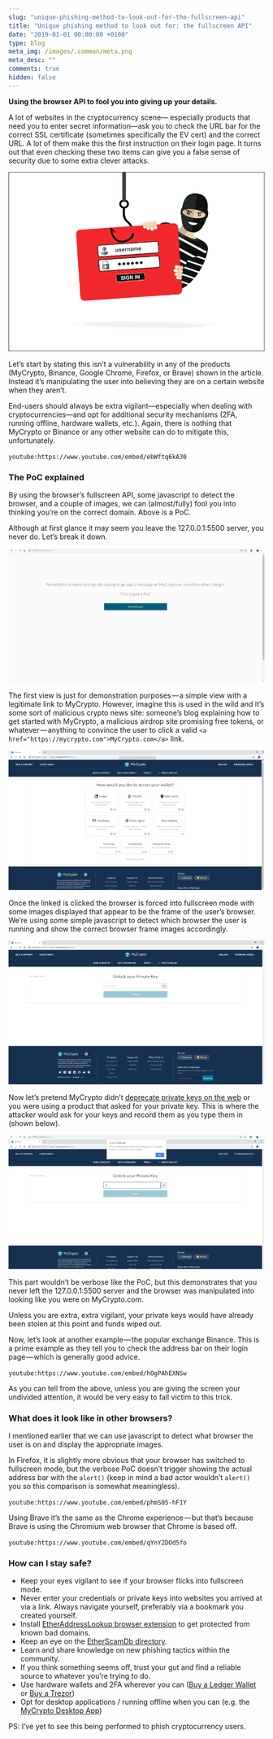 ```yaml
---
slug: "unique-phishing-method-to-look-out-for-the-fullscreen-api"
title: "Unique phishing method to look out for: the fullscreen API"
date: "2019-01-01 00:00:00 +0100"
type: blog
meta_img: /images/.common/meta.png
meta_desc: ""
comments: true
hidden: false
---
```


**Using the browser API to fool you into giving up your details.**

A lot of websites in the cryptocurrency scene— especially products that need you to enter secret information—ask you to check the URL bar for the correct SSL certificate (sometimes specifically the EV cert) and the correct URL. A lot of them make this the first instruction on their login page. It turns out that even checking these two items can give you a false sense of security due to some extra clever attacks.

![images/unique-phishing-method-to-look-out-for-the-fullscreen-api/1.png](./images/unique-phishing-method-to-look-out-for-the-fullscreen-api/1.png)

Let’s start by stating this isn’t a vulnerability in any of the products (MyCrypto, Binance, Google Chrome, Firefox, or Brave) shown in the article. Instead it’s manipulating the user into believing they are on a certain website when they aren’t.

End-users should always be extra vigilant—especially when dealing with cryptocurrencies—and opt for additional security mechanisms (2FA, running offline, hardware wallets, etc.). Again, there is nothing that MyCrypto or Binance or any other website can do to mitigate this, unfortunately.

`youtube:https://www.youtube.com/embed/ebWftq6kA30`

### The PoC explained

By using the browser’s fullscreen API, some javascript to detect the browser, and a couple of images, we can (almost/fully) fool you into thinking you’re on the correct domain. Above is a PoC.

Although at first glance it may seem you leave the 127.0.0.1:5500 server, you never do. Let’s break it down.

![images/unique-phishing-method-to-look-out-for-the-fullscreen-api/2.png](./images/unique-phishing-method-to-look-out-for-the-fullscreen-api/2.png)

The first view is just for demonstration purposes — a simple view with a legitimate link to MyCrypto. However, imagine this is used in the wild and it’s some sort of malicious crypto news site: someone’s blog explaining how to get started with MyCrypto, a malicious airdrop site promising free tokens, or whatever — anything to convince the user to click a valid `<a href="https://mycrypto.com">MyCrypto.com</a>` link.

![images/unique-phishing-method-to-look-out-for-the-fullscreen-api/3.png](./images/unique-phishing-method-to-look-out-for-the-fullscreen-api/3.png)

Once the linked is clicked the browser is forced into fullscreen mode with some images displayed that appear to be the frame of the user’s browser. We’re using some simple javascript to detect which browser the user is running and show the correct browser frame images accordingly.

![images/unique-phishing-method-to-look-out-for-the-fullscreen-api/4.png](./images/unique-phishing-method-to-look-out-for-the-fullscreen-api/4.png)

Now let’s pretend MyCrypto didn’t [deprecate private keys on the web](https://medium.com/mycrypto/a-safer-mycrypto-79d65196e7d8) or you were using a product that asked for your private key. This is where the attacker would ask for your keys and record them as you type them in (shown below).

![images/unique-phishing-method-to-look-out-for-the-fullscreen-api/5.png](./images/unique-phishing-method-to-look-out-for-the-fullscreen-api/5.png)

This part wouldn’t be verbose like the PoC, but this demonstrates that you never left the 127.0.0.1:5500 server and the browser was manipulated into looking like you were on MyCrypto.com.

Unless you are extra, extra vigilant, your private keys would have already been stolen at this point and funds wiped out.

Now, let’s look at another example — the popular exchange Binance. This is a prime example as they tell you to check the address bar on their login page — which is generally good advice.

`youtube:https://www.youtube.com/embed/hOgPAhEXNSw`

As you can tell from the above, unless you are giving the screen your undivided attention, it would be very easy to fall victim to this trick.

### What does it look like in other browsers?

I mentioned earlier that we can use javascript to detect what browser the user is on and display the appropriate images.

In Firefox, it is slightly more obvious that your browser has switched to fullscreen mode, but the verbose PoC doesn’t trigger showing the actual address bar with the `alert()` (keep in mind a bad actor wouldn’t `alert()` you so this comparison is somewhat meaningless).

`youtube:https://www.youtube.com/embed/phmS05-hF1Y`

Using Brave it’s the same as the Chrome experience — but that’s because Brave is using the Chromium web browser that Chrome is based off.

`youtube:https://www.youtube.com/embed/qYnY2DOd5fo`

### How can I stay safe?

* Keep your eyes vigilant to see if your browser flicks into fullscreen mode.
* Never enter your credentials or private keys into websites you arrived at via a link. Always navigate yourself, preferably via a bookmark you created yourself.
* Install [EtherAddressLookup browser extension](https://github.com/409H/EtherAddressLookup#etheraddresslookup) to get protected from known bad domains.
* Keep an eye on the [EtherScamDb directory](https://etherscamdb.info/).
* Learn and share knowledge on new phishing tactics within the community.
* If you think something seems off, trust your gut and find a reliable source to whatever you’re trying to do.
* Use hardware wallets and 2FA wherever you can ([Buy a Ledger Wallet](https://www.ledgerwallet.com/r/1985?path=/products/) or [Buy a Trezor](https://shop.trezor.io/?offer_id=10&aff_id=1735))
* Opt for desktop applications / running offline when you can (e.g. the [MyCrypto Desktop App](https://download.mycrypto.com/))

PS: I’ve yet to see this being performed to phish cryptocurrency users.